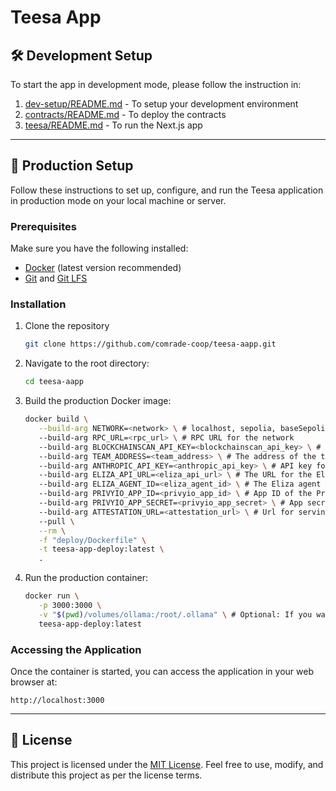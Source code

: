 # Teesa App

## 🛠️ Development Setup

To start the app in development mode, please follow the instruction in:
1. [dev-setup/README.md](dev-setup/README.md) - To setup your development environment
2. [contracts/README.md](contracts/README.md) - To deploy the contracts
3. [teesa/README.md](teesa/README.md) - To run the Next.js app


---


## 🚀 Production Setup

Follow these instructions to set up, configure, and run the Teesa application in production mode on your local machine or server.

### Prerequisites

Make sure you have the following installed:
- [Docker](https://www.docker.com/) (latest version recommended)
- [Git](https://git-scm.com/) and [Git LFS](https://git-lfs.com/)

### Installation

1. Clone the repository
   ```bash
   git clone https://github.com/comrade-coop/teesa-aapp.git
   ```

2. Navigate to the root directory: 
   ```bash
   cd teesa-aapp
   ```

3. Build the production Docker image:
   ```bash
   docker build \
      --build-arg NETWORK=<network> \ # localhost, sepolia, baseSepolia, base
      --build-arg RPC_URL=<rpc_url> \ # RPC URL for the network
      --build-arg BLOCKCHAINSCAN_API_KEY=<blockchainscan_api_key> \ # API key for the blockchain scanner (Etherscan or Basescan, depending on the network. We automatically use the correct API key based on the network.)
      --build-arg TEAM_ADDRESS=<team_address> \ # The address of the team multi-sig wallet
      --build-arg ANTHROPIC_API_KEY=<anthropic_api_key> \ # API key for the Anthropic API
      --build-arg ELIZA_API_URL=<eliza_api_url> \ # The URL for the Eliza API
      --build-arg ELIZA_AGENT_ID=<eliza_agent_id> \ # The Eliza agent ID (can get it from HTTP GET: `${ELIZA_API_URL}/agents`)
      --build-arg PRIVYIO_APP_ID=<privyio_app_id> \ # App ID of the PrivyIO
      --build-arg PRIVYIO_APP_SECRET=<privyio_app_secret> \ # App secret of the PrivyIO
      --build-arg ATTESTATION_URL=<attestation_url> \ # Url for serving attestation verification by aApp Toolkit
      --pull \
      --rm \
      -f "deploy/Dockerfile" \
      -t teesa-app-deploy:latest \
      .
   ```

3. Run the production container:
   ```bash
   docker run \
      -p 3000:3000 \
      -v "$(pwd)/volumes/ollama:/root/.ollama" \ # Optional: If you want to persist the ollama models
      teesa-app-deploy:latest
   ```

### Accessing the Application

Once the container is started, you can access the application in your web browser at:
   ```
   http://localhost:3000
   ```


---


## 📜 License

This project is licensed under the [MIT License](LICENSE). Feel free to use, modify, and distribute this project as per the license terms.

